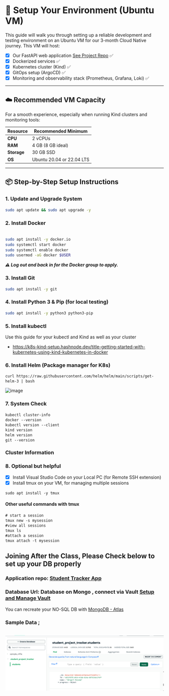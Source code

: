 
# 🧰 Setup Your Environment (Ubuntu VM)

This guide will walk you through setting up a reliable development and testing environment on an Ubuntu VM for our 3-month Cloud Native journey. This VM will host:
- [x]  Our FastAPI web application [See Project Repo](https://github.com/ChisomJude/student-project-tracker) ✅
- [x]  Dockerized services ✅
- [x]  Kubernetes cluster (Kind) ✅
- [x]  GitOps setup (ArgoCD) ✅
- [x]  Monitoring and observability stack (Prometheus, Grafana, Loki) ✅

---

## ☁️ Recommended VM Capacity

For a smooth experience, especially when running Kind clusters and monitoring tools:

| Resource     | Recommended Minimum |
|--------------|---------------------|
| **CPU**      | 2 vCPUs             |
| **RAM**      | 4 GB (8 GB ideal)   |
| **Storage**  | 30 GB SSD           |
| **OS**       | Ubuntu 20.04 or 22.04 LTS |

---

## 📦 Step-by-Step Setup Instructions

### 1. Update and Upgrade System
```bash
sudo apt update && sudo apt upgrade -y
```
### 2. Install Docker
```bash

sudo apt install -y docker.io
sudo systemctl start docker
sudo systemctl enable docker
sudo usermod -aG docker $USER
```
***⚠️ Log out and back in for the Docker group to apply.***

### 3. Install Git
```bash
sudo apt install -y git
```

### 4.  Install Python 3 & Pip (for local testing)
```bash
sudo apt install -y python3 python3-pip
```

### 5.  Install kubectl
Use this guide for your kubectl and Kind as well as your cluster
  - https://k8s-kind-setup.hashnode.dev/title-getting-started-with-kubernetes-using-kind-kubernetes-in-docker


### 6. Install Helm (Package manager for K8s)

```
curl https://raw.githubusercontent.com/helm/helm/main/scripts/get-helm-3 | bash
```


<img width="442" alt="image" src="https://github.com/user-attachments/assets/28d68a8f-daf6-4462-942c-a266416110bd" />

### 7. System Check 

```
kubectl cluster-info
docker --version
kubectl version --client
kind version
helm version
git --version
```

### Cluster Information



### 8.  Optional but helpful
- [x] Install Visual Studio Code on your Local PC (for Remote SSH extension)
- [x] Install tmux on your VM, for managing multiple sessions

```
sudo apt install -y tmux
```

#### Other useful commands with tmux
```
# start a session
tmux new -s mysession
#view all sessions
tmux ls
#attach a session
tmux attach -t mysession
```

## Joining After the Class, Please Check below to set up your DB properly


### Application repo: [Student Tracker App](https://github.com/ChisomJude/student-project-tracker)

### Database Url:  Database on Mongo , connect via Vault [Setup and Manage Vault ](https://github.com/ChisomJude/Manage-Hosted-Vault-Server/tree/master )

You can recreate your NO-SQL DB with [MongoDB - Atlas](https://account.mongodb.com/account/login?signedOut=true)


### Sample Data ;
``` {"_id":{"$oid":"68550a55a55e874c9322ccb6"},"id":"9dfb53c8-10e3-4f0e-9801-e4d8e188315a","name":"Maryb","progress":{"week1":"Completed","week2":"Completed","week3":"Completed","week4":"Completed","week6":"Completed","week5":"started"}}
```

![alt text](image.png)

